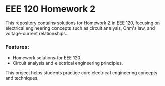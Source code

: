 # EEE 120 Homework 2

This repository contains solutions for Homework 2 in EEE 120, focusing on electrical engineering concepts such as circuit analysis, Ohm's law, and voltage-current relationships.

### Features:
- Homework solutions for EEE 120.
- Circuit analysis and electrical engineering principles.

This project helps students practice core electrical engineering concepts and techniques.

